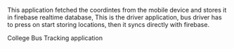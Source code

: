 This application fetched the coordintes from the mobile device and stores it in firebase realtime database, This is the driver application,
bus driver has to press on start storing locations, then it syncs directly with firebase.

College Bus Tracking application 
